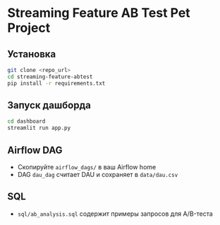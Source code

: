 # Streaming Feature AB Test Pet Project

## Установка
```bash
git clone <repo_url>
cd streaming-feature-abtest
pip install -r requirements.txt
```

## Запуск дашборда
```bash
cd dashboard
streamlit run app.py
```

## Airflow DAG
- Скопируйте `airflow_dags/` в ваш Airflow home
- DAG `dau_dag` считает DAU и сохраняет в `data/dau.csv`

## SQL
- `sql/ab_analysis.sql` содержит примеры запросов для A/B-теста
